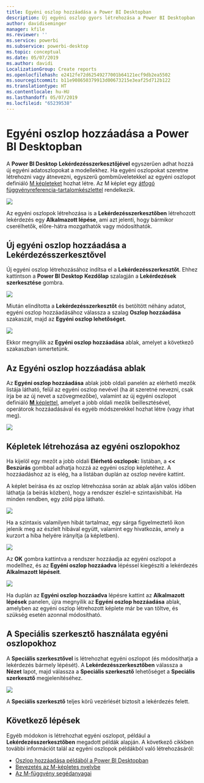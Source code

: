 ```yaml
---
title: Egyéni oszlop hozzáadása a Power BI Desktopban
description: Új egyéni oszlop gyors létrehozása a Power BI Desktopban
author: davidiseminger
manager: kfile
ms.reviewer: ''
ms.service: powerbi
ms.subservice: powerbi-desktop
ms.topic: conceptual
ms.date: 05/07/2019
ms.author: davidi
LocalizationGroup: Create reports
ms.openlocfilehash: e2412fe72d62549277001b64121ecf9db2ea5502
ms.sourcegitcommit: b11e908650379913d00673215e3eaf25d712b122
ms.translationtype: HT
ms.contentlocale: hu-HU
ms.lasthandoff: 05/07/2019
ms.locfileid: "65239538"
---
```

# <a name="add-a-custom-column-in-power-bi-desktop"></a>Egyéni oszlop hozzáadása a Power BI Desktopban
A **Power BI Desktop** **Lekérdezésszerkesztőjével** egyszerűen adhat hozzá új egyéni adatoszlopokat a modellekhez. Ha egyéni oszlopokat szeretne létrehozni vagy átnevezni, egyszerű gombműveletekkel az egyéni oszlopot definiáló [M képleteket](https://msdn.microsoft.com/library/mt270235.aspx) hozhat létre. Az M képlet egy [átfogó függvényreferencia-tartalomkészlettel](https://msdn.microsoft.com/library/mt779182.aspx) rendelkezik. 

![](media/desktop-add-custom-column/add-custom-column_01.png)

Az egyéni oszlopok létrehozása is a **Lekérdezésszerkesztőben** létrehozott lekérdezés egy **Alkalmazott lépése**, ami azt jelenti, hogy bármikor cserélhetők, előre-hátra mozgathatók vagy módosíthatók.

## <a name="use-query-editor-to-add-a-new-custom-column"></a>Új egyéni oszlop hozzáadása a Lekérdezésszerkesztővel
Új egyéni oszlop létrehozásához indítsa el a **Lekérdezésszerkesztőt**. Ehhez kattintson a **Power BI Desktop** **Kezdőlap** szalagján a **Lekérdezések szerkesztése** gombra.

![](media/desktop-add-custom-column/add-column-from-example_02.png)

Miután elindította a **Lekérdezésszerkesztőt** és betöltött néhány adatot, egyéni oszlop hozzáadásához válassza a szalag **Oszlop hozzáadása** szakaszát, majd az **Egyéni oszlop lehetőséget**.

![](media/desktop-add-custom-column/add-custom-column_02.png)

Ekkor megnyílik az **Egyéni oszlop hozzáadása** ablak, amelyet a következő szakaszban ismertetünk.

## <a name="the-add-custom-column-window"></a>Az Egyéni oszlop hozzáadása ablak
Az **Egyéni oszlop hozzáadása** ablak jobb oldali panelén az elérhető mezők listája látható, felül az egyéni oszlop nevével (ha át szeretné nevezni, csak írja be az új nevet a szövegmezőbe), valamint az új egyéni oszlopot definiáló [**M** képlettel](https://msdn.microsoft.com/library/mt779182.aspx), amelyet a jobb oldali mezők beillesztésével, operátorok hozzáadásával és egyéb módszerekkel hozhat létre (vagy írhat meg). 

![](media/desktop-add-custom-column/add-custom-column_03.png)

## <a name="create-formulas-for-your-custom-column"></a>Képletek létrehozása az egyéni oszlopokhoz
Ha kijelöl egy mezőt a jobb oldali **Elérhető oszlopok:** listában, a **<< Beszúrás** gombbal adhatja hozzá az egyéni oszlop képletéhez. A hozzáadáshoz az is elég, ha a listában duplán az oszlop nevére kattint.

A képlet beírása és az oszlop létrehozása során az ablak alján valós időben láthatja (a beírás közben), hogy a rendszer észlel-e szintaxishibát. Ha minden rendben, egy zöld pipa látható.

![](media/desktop-add-custom-column/add-custom-column_04.png)

Ha a szintaxis valamilyen hibát tartalmaz, egy sárga figyelmeztető ikon jelenik meg az észlelt hibával együtt, valamint egy hivatkozás, amely a kurzort a hiba helyére irányítja (a képletben).

![](media/desktop-add-custom-column/add-custom-column_05.png)

Az **OK** gombra kattintva a rendszer hozzáadja az egyéni oszlopot a modellhez, és az **Egyéni oszlop hozzáadva** lépéssel kiegészíti a lekérdezés **Alkalmazott lépéseit**.

![](media/desktop-add-custom-column/add-custom-column_06.png)

Ha duplán az **Egyéni oszlop hozzáadva** lépésre kattint az **Alkalmazott lépések** panelen, újra megnyílik az **Egyéni oszlop hozzáadása** ablak, amelyben az egyéni oszlop létrehozott képlete már be van töltve, és szükség esetén azonnal módosítható.

## <a name="using-the-advanced-editor-for-custom-columns"></a>A Speciális szerkesztő használata egyéni oszlopokhoz
A **Speciális szerkesztővel** is létrehozhat egyéni oszlopot (és módosíthatja a lekérdezés bármely lépését). A **Lekérdezésszerkesztőben** válassza a **Nézet** lapot, majd válassza a **Speciális szerkesztő** lehetőséget a **Speciális szerkesztő** megjelenítéséhez.

![](media/desktop-add-custom-column/add-custom-column_07.png)

A **Speciális szerkesztő** teljes körű vezérlését biztosít a lekérdezés felett.

## <a name="next-steps"></a>Következő lépések
Egyéb módokon is létrehozhat egyéni oszlopot, például a **Lekérdezésszerkesztőben** megadott példák alapján. A következő cikkben további információt talál az egyéni oszlopok példákból való létrehozásáról:

* [Oszlop hozzáadása példából a Power BI Desktopban](desktop-add-column-from-example.md)
* [Bevezetés az M-képletes nyelvbe](https://msdn.microsoft.com/library/mt270235.aspx)
* [Az M-függvény segédanyagai](https://msdn.microsoft.com/library/mt779182.aspx)  

